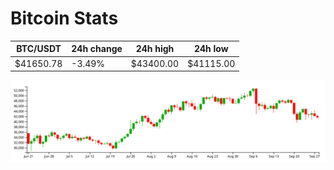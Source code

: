 # Bitcoin Stats

BTC/USDT|24h change|24h high|24h low|
|---|---|---|---|
|$41650.78|-3.49%|$43400.00|$41115.00|

<img src="./chart.svg">
